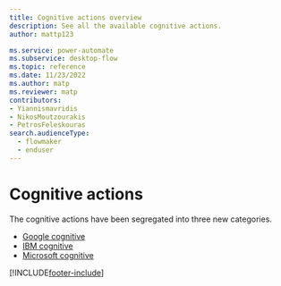 ```yaml
---
title: Cognitive actions overview
description: See all the available cognitive actions.
author: mattp123

ms.service: power-automate
ms.subservice: desktop-flow
ms.topic: reference
ms.date: 11/23/2022
ms.author: matp
ms.reviewer: matp
contributors:
- Yiannismavridis
- NikosMoutzourakis
- PetrosFeleskouras
search.audienceType: 
  - flowmaker
  - enduser
---
```


# Cognitive actions

The cognitive actions have been segregated into three new categories.

- [Google cognitive](googlecognitive.md)
- [IBM cognitive](ibmcognitive.md)
- [Microsoft cognitive](microsoftcognitive.md)

[!INCLUDE[footer-include](../../includes/footer-banner.md)]
